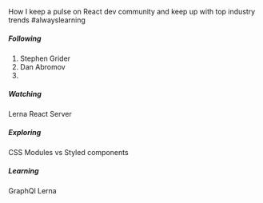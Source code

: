 How I keep a pulse on React dev community and keep up with top industry trends  #alwayslearning

##### Following 

1. Stephen Grider 
2. Dan Abromov 
3. 

##### Watching 

Lerna
React Server 

##### Exploring

CSS Modules vs Styled components 

##### Learning

GraphQl
Lerna
